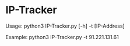 # IP-Tracker
Usage: python3 IP-Tracker.py [-h] -t [IP-Address]

Example: python3 IP-Tracker.py -t 91.221.131.61

